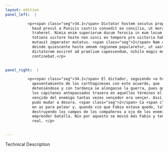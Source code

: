 ```yaml
---
layout: edition
panel_left:  |

          <p><span class="seg">34.1</span> Dictator hostem secutus prope Arpos
            haud procul a Punicis castris consedit eo consilio, ut morando cunctandoque bellum
            traheret. Nimia enim superiorum ducum ferocia in eum locum rem Romanam deduxerat, ut a
            totiens uictore hoste non uinci eo tempore pro uictoria haberetur. Itaque omnia repente
            mutauit imperator mutatus. <span class="seg">2</span> Nam cum Hannibal primo in aciem deduceret,
            deinde quiescente hoste omnem regionem popularetur, ut uastando in oculis agros sociorum
            dictatorem exciret ad praelium capessendum, nihilo magis motus Fabius suos in castris
            continebat.</p>
        

panel_right:  |

          <p><span class="seg">34.1</span> El dictador, seguiendo <a href="../public/images/1491/171r.png" target="new"><img src="../public/images/1491/1491.jpg"/></a>[171r,b] al enemigo, puso su real çerca de Arpos no lexos del
            aposentamiento de los carthagineses con este acuerdo, que
            deteniéndose y con tardança se alongasse la guerra, pues que la demasiada feroçidad de
            los capitanes antepassados traxera en aquellos términos el estado romano y que no ser él
            vençido del enemigo tantas vezes vençedor era vençer. Assí qu’el capitán mudado, todo lo
            pudo mudar a desora. <span class="seg">2</span> Ca <span class="persName">Hanníbal</span> primero puso su gente
            en az para pelear y, quando vio que Fabio estava quedo, taló toda la comarca, porque,
            destruyendo los campos de los compañeros a ojo de los enemigos, enridasse al dictador a
            emprender batalla. Nin por aquesto se movió más Fabio y tenía los suyos quedos en su
            real. </p>
        

---
```


Technical Description 